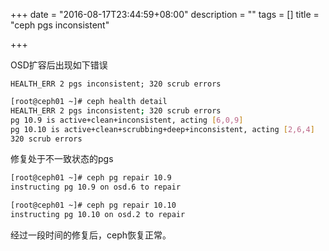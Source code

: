 +++
date = "2016-08-17T23:44:59+08:00"
description = ""
tags = []
title = "ceph pgs inconsistent"

+++

OSD扩容后出现如下错误

`HEALTH_ERR 2 pgs inconsistent; 320 scrub errors`

```sh
[root@ceph01 ~]# ceph health detail
HEALTH_ERR 2 pgs inconsistent; 320 scrub errors
pg 10.9 is active+clean+inconsistent, acting [6,0,9]
pg 10.10 is active+clean+scrubbing+deep+inconsistent, acting [2,6,4]
320 scrub errors
```

修复处于不一致状态的pgs
```sh
[root@ceph01 ~]# ceph pg repair 10.9
instructing pg 10.9 on osd.6 to repair

[root@ceph01 ~]# ceph pg repair 10.10
instructing pg 10.10 on osd.2 to repair
```

经过一段时间的修复后，ceph恢复正常。
